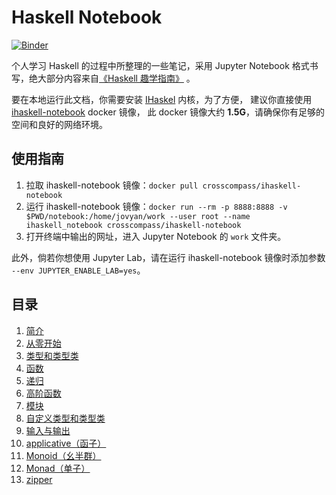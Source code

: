 # Haskell Notebook

[![Binder](https://mybinder.org/badge_logo.svg)](https://mybinder.org/v2/gh/howiezhao/haskell-notebook/master)

个人学习 Haskell 的过程中所整理的一些笔记，采用 Jupyter Notebook 格式书写，绝大部分内容来自[《Haskell 趣学指南》](https://book.douban.com/subject/25803388/) 。

要在本地运行此文档，你需要安装 [IHaskel](https://github.com/gibiansky/IHaskell) 内核，为了方便，
建议你直接使用 [ihaskell-notebook](https://hub.docker.com/r/crosscompass/ihaskell-notebook) docker 镜像，
此 docker 镜像大约 **1.5G**，请确保你有足够的空间和良好的网络环境。

## 使用指南

1. 拉取 ihaskell-notebook 镜像：`docker pull crosscompass/ihaskell-notebook`
2. 运行 ihaskell-notebook 镜像：`docker run --rm -p 8888:8888 -v $PWD/notebook:/home/jovyan/work --user root --name ihaskell_notebook crosscompass/ihaskell-notebook`
3. 打开终端中输出的网址，进入 Jupyter Notebook 的 `work` 文件夹。

此外，倘若你想使用 Jupyter Lab，请在运行 ihaskell-notebook 镜像时添加参数 `--env JUPYTER_ENABLE_LAB=yes`。

## 目录

1. [简介](notebook/01-introduction.ipynb)
2. [从零开始](notebook/02-starting-out.ipynb)
3. [类型和类型类](notebook/03-types-and-typeclasses.ipynb)
4. [函数](notebook/04-syntax-in-functions.ipynb)
5. [递归](notebook/05-recursion.ipynb)
6. [高阶函数](notebook/06-higher-order-functions.ipynb)
7. [模块](notebook/07-modules.ipynb)
8. [自定义类型和类型类](notebook/08-making-our-own-types-and-typeclasses.ipynb)
9. [输入与输出](notebook/09-input-and-output.ipynb)
10. [applicative（函子）](notebook/10-applicative.ipynb)
11. [Monoid（幺半群）](notebook/11-monoid.ipynb)
12. [Monad（单子）](notebook/12-monad.ipynb)
13. [zipper](notebook/13-zipper.ipynb)
